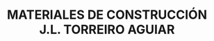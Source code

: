 ---
title: "MATERIALES DE CONSTRUCCIÓN J.L. TORREIRO AGUIAR"
url: /cambre/materiales-de-construccion-j-l-torreiro-aguiar/
shop: comercio
---